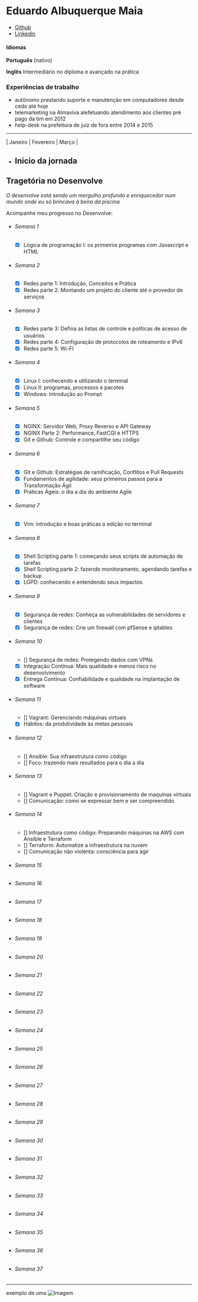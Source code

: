 # Eduardo Albuquerque Maia

- [Github](https://github.com/EduTecSol)
- [Linkedin](https://www.linkedin.com/in/eduardo-albuquerque-70b58822b)

#### Idiomas

**Português** (nativo)

**Inglês** Intermediário no diploma e avançado na prática

### Experiências de trabalho

- autônomo prestando suporte e manutenção em computadores desde cedo até hoje
- telemarketing na Almaviva alefetuando atendimento aos clientes pré pago da tim em 2012
- help-desk na prefeitura de juíz de fora entre 2014 e 2015

___

| Janeiro | Fevereiro | Março |

- Inicio da jornada
  - 

## Tragetória no Desenvolve

_O desenvolve está sendo um mergulho profundo e enriquecedor num mundo onde eu só brincava à beira da piscina_

Acompanhe meu progresso no Desenvolve:
- ###### Semana 1
  - [x] Lógica de programação I: os primeiros programas com Javascript e HTML
- ###### Semana 2
  - [x] Redes parte 1: Introdução, Conceitos e Prática
  - [x] Redes parte 2: Montando um projeto do cliente até o provedor de serviços
- ###### Semana 3
  - [x] Redes parte 3: Defina as listas de controle e políticas de acesso de usuários
  - [x] Redes parte 4: Configuração de protocolos de roteamento e IPv6
  - [x] Redes parte 5: Wi-FI
- ###### Semana 4
  - [x] Linux I: conhecendo e utilizando o terminal
  - [x] Linux II: programas, processos e pacotes
  - [x] Windows: Introdução ao Prompt
- ###### Semana 5
  - [x] NGINX: Servidor Web, Proxy Reverso e API Gateway
  - [x] NGINX Parte 2: Performance, FastCGI e HTTPS
  - [x] Git e Github: Controle e compartilhe seu código
- ###### Semana 6
  - [x] Git e Github: Estratégias de ramificação, Conflitos e Pull Requests
  - [x] Fundamentos de agilidade: seus primeiros passos para a Transformação Ágil
  - [x] Práticas Ágeis: o dia a dia do ambiente Agile
- ###### Semana 7
  - [x] Vim: introdução e boas práticas a edição no terminal
- ###### Semana 8
  - [x] Shell Scripting parte 1: começando seus scripts de automação de tarefas
  - [x] Shell Scripting parte 2: fazendo monitoramento, agendando tarefas e backup
  - [x] LGPD: conhecendo e entendendo seus impactos
- ###### Semana 9
  - [x] Segurança de redes: Conheça as vulnerabilidades de servidores e clientes
  - [x] Segurança de redes: Crie um firewall com pfSense e iptables
- ###### Semana 10
  - [] Segurança de redes: Protegendo dados com VPNs
  - [x] Integração Contínua: Mais qualidade e menos risco no desenvolvimento
  - [x] Entrega Contínua: Confiabilidade e qualidade na implantação de software
- ###### Semana 11
  - [] Vagrant: Gerenciando máquinas virtuais
  - [x] Hábitos: da produtividade às metas pessoais
- ###### Semana 12
  - [] Ansible: Sua infraestrutura como código
  - [] Foco: trazendo mais resultados para o dia a dia
- ###### Semana 13
  - [] Vagrant e Puppet: Criação e provisionamento de maquinas virtuais
  - [] Comunicação: como se expressar bem e ser compreendido
- ###### Semana 14
  - [] Infraestrutura como código: Preparando máquinas na AWS com Ansible e Terraform
  - [] Terraform: Automatize a infraestrutura na nuvem
  - [] Comunicação não violenta: consciência para agir
- ###### Semana 15
- ###### Semana 16
- ###### Semana 17
- ###### Semana 18
- ###### Semana 19
- ###### Semana 20
- ###### Semana 21
- ###### Semana 22
- ###### Semana 23
- ###### Semana 24
- ###### Semana 25
- ###### Semana 26
- ###### Semana 27
- ###### Semana 28
- ###### Semana 29
- ###### Semana 30
- ###### Semana 31
- ###### Semana 32
- ###### Semana 33
- ###### Semana 34
- ###### Semana 35
- ###### Semana 36
- ###### Semana 37

___

exemplo de uma ![Imagem](src)


<!-- ### Jekyll Themes

Your Pages site will use the layout and styles from the Jekyll theme you have selected in your [repository settings](https://github.com/EduTecSol\\/edutecsol.github.io/settings/pages). The name of this theme is saved in the Jekyll `_config.yml` configuration file.

### Support or Contact

Having trouble with Pages? Check out our [documentation](https://docs.github.com/categories/github-pages-basics/) or [contact support](https://support.github.com/contact) and we’ll help you sort it out. -->
